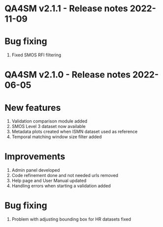 QA4SM v2.1.1 - Release notes 2022-11-09
=======================================================
# Bug fixing 
1. Fixed SMOS RFI filtering

QA4SM v2.1.0 - Release notes 2022-06-05
=======================================================
# New features

1. Validation comparison module added
2. SMOS Level 3 dataset now available
3. Metadata plots created when ISMN dataset used as reference
4. Temporal matching window size filter added

# Improvements

1. Admin panel developed
2. Code refinement done and not needed urls removed
3. Help page and User Manual updated
4. Handling errors when starting a validation added

# Bug fixing 
1. Problem with adjusting bounding box for HR datasets fixed
